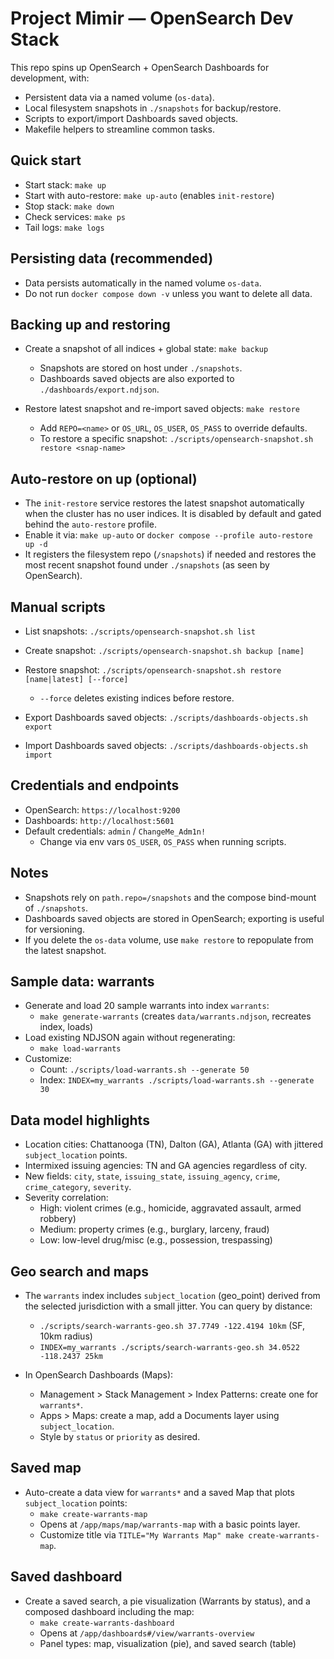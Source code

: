 Project Mimir — OpenSearch Dev Stack
====================================

This repo spins up OpenSearch + OpenSearch Dashboards for development, with:

- Persistent data via a named volume (`os-data`).
- Local filesystem snapshots in `./snapshots` for backup/restore.
- Scripts to export/import Dashboards saved objects.
- Makefile helpers to streamline common tasks.

Quick start
-----------

- Start stack: `make up`
- Start with auto-restore: `make up-auto` (enables `init-restore`)
- Stop stack: `make down`
- Check services: `make ps`
- Tail logs: `make logs`

Persisting data (recommended)
-----------------------------

- Data persists automatically in the named volume `os-data`.
- Do not run `docker compose down -v` unless you want to delete all data.

Backing up and restoring
------------------------

- Create a snapshot of all indices + global state: `make backup`
  - Snapshots are stored on host under `./snapshots`.
  - Dashboards saved objects are also exported to `./dashboards/export.ndjson`.

- Restore latest snapshot and re-import saved objects: `make restore`
  - Add `REPO=<name>` or `OS_URL`, `OS_USER`, `OS_PASS` to override defaults.
  - To restore a specific snapshot: `./scripts/opensearch-snapshot.sh restore <snap-name>`

Auto-restore on up (optional)
-----------------------------

- The `init-restore` service restores the latest snapshot automatically when the
  cluster has no user indices. It is disabled by default and gated behind the
  `auto-restore` profile.
- Enable it via: `make up-auto` or `docker compose --profile auto-restore up -d`
- It registers the filesystem repo (`/snapshots`) if needed and restores the
  most recent snapshot found under `./snapshots` (as seen by OpenSearch).

Manual scripts
--------------

- List snapshots: `./scripts/opensearch-snapshot.sh list`
- Create snapshot: `./scripts/opensearch-snapshot.sh backup [name]`
- Restore snapshot: `./scripts/opensearch-snapshot.sh restore [name|latest] [--force]`
  - `--force` deletes existing indices before restore.

- Export Dashboards saved objects: `./scripts/dashboards-objects.sh export`
- Import Dashboards saved objects: `./scripts/dashboards-objects.sh import`

Credentials and endpoints
-------------------------

- OpenSearch: `https://localhost:9200`
- Dashboards: `http://localhost:5601`
- Default credentials: `admin` / `ChangeMe_Adm1n!`
  - Change via env vars `OS_USER`, `OS_PASS` when running scripts.

Notes
-----

- Snapshots rely on `path.repo=/snapshots` and the compose bind-mount of `./snapshots`.
- Dashboards saved objects are stored in OpenSearch; exporting is useful for versioning.
- If you delete the `os-data` volume, use `make restore` to repopulate from the latest snapshot.

Sample data: warrants
---------------------

- Generate and load 20 sample warrants into index `warrants`:
  - `make generate-warrants` (creates `data/warrants.ndjson`, recreates index, loads)
- Load existing NDJSON again without regenerating:
  - `make load-warrants`
- Customize:
  - Count: `./scripts/load-warrants.sh --generate 50`
  - Index: `INDEX=my_warrants ./scripts/load-warrants.sh --generate 30`

Data model highlights
---------------------
- Location cities: Chattanooga (TN), Dalton (GA), Atlanta (GA) with jittered `subject_location` points.
- Intermixed issuing agencies: TN and GA agencies regardless of city.
- New fields: `city`, `state`, `issuing_state`, `issuing_agency`, `crime`, `crime_category`, `severity`.
- Severity correlation:
  - High: violent crimes (e.g., homicide, aggravated assault, armed robbery)
  - Medium: property crimes (e.g., burglary, larceny, fraud)
  - Low: low-level drug/misc (e.g., possession, trespassing)

Geo search and maps
-------------------

- The `warrants` index includes `subject_location` (geo_point) derived from the
  selected jurisdiction with a small jitter. You can query by distance:
  - `./scripts/search-warrants-geo.sh 37.7749 -122.4194 10km` (SF, 10km radius)
  - `INDEX=my_warrants ./scripts/search-warrants-geo.sh 34.0522 -118.2437 25km`

- In OpenSearch Dashboards (Maps):
  - Management > Stack Management > Index Patterns: create one for `warrants*`.
  - Apps > Maps: create a map, add a Documents layer using `subject_location`.
  - Style by `status` or `priority` as desired.

Saved map
---------

- Auto-create a data view for `warrants*` and a saved Map that plots
  `subject_location` points:
  - `make create-warrants-map`
  - Opens at `/app/maps/map/warrants-map` with a basic points layer.
  - Customize title via `TITLE="My Warrants Map" make create-warrants-map`.

Saved dashboard
---------------

- Create a saved search, a pie visualization (Warrants by status), and a
  composed dashboard including the map:
  - `make create-warrants-dashboard`
  - Opens at `/app/dashboards#/view/warrants-overview`
  - Panel types: map, visualization (pie), and saved search (table)
